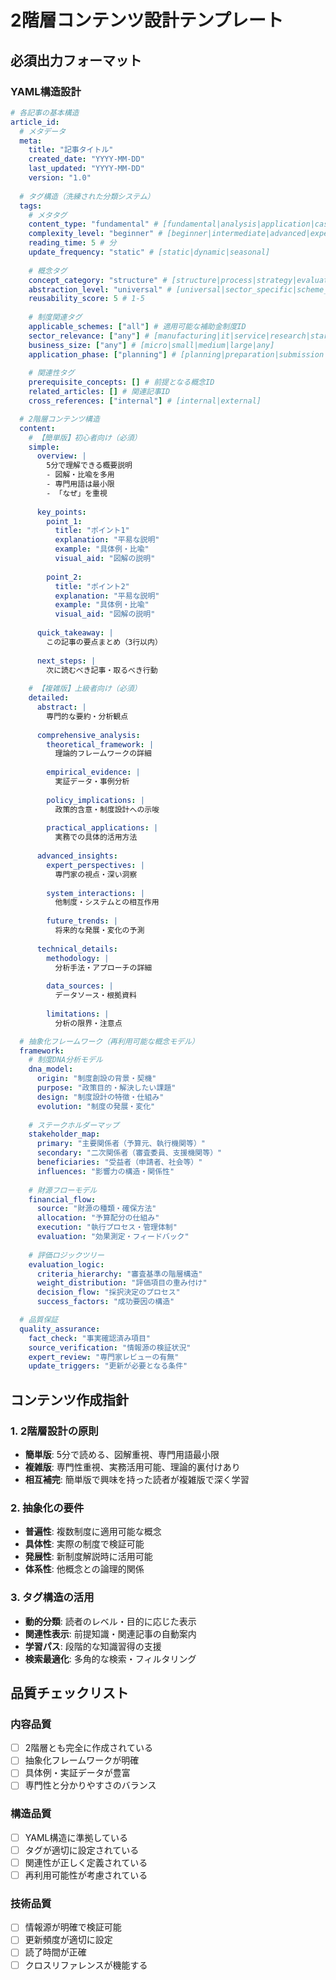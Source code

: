 # 2階層コンテンツ設計テンプレート

## 必須出力フォーマット

### YAML構造設計

```yaml
# 各記事の基本構造
article_id:
  # メタデータ
  meta:
    title: "記事タイトル"
    created_date: "YYYY-MM-DD"
    last_updated: "YYYY-MM-DD"
    version: "1.0"
    
  # タグ構造（洗練された分類システム）
  tags:
    # メタタグ
    content_type: "fundamental" # [fundamental|analysis|application|case_study]
    complexity_level: "beginner" # [beginner|intermediate|advanced|expert]
    reading_time: 5 # 分
    update_frequency: "static" # [static|dynamic|seasonal]
    
    # 概念タグ
    concept_category: "structure" # [structure|process|strategy|evaluation]
    abstraction_level: "universal" # [universal|sector_specific|scheme_specific]
    reusability_score: 5 # 1-5
    
    # 制度関連タグ
    applicable_schemes: ["all"] # 適用可能な補助金制度ID
    sector_relevance: ["any"] # [manufacturing|it|service|research|startup|any]
    business_size: ["any"] # [micro|small|medium|large|any]
    application_phase: ["planning"] # [planning|preparation|submission|execution|reporting]
    
    # 関連性タグ
    prerequisite_concepts: [] # 前提となる概念ID
    related_articles: [] # 関連記事ID
    cross_references: ["internal"] # [internal|external]

  # 2階層コンテンツ構造
  content:
    # 【簡単版】初心者向け（必須）
    simple:
      overview: |
        5分で理解できる概要説明
        - 図解・比喩を多用
        - 専門用語は最小限
        - 「なぜ」を重視
      
      key_points:
        point_1:
          title: "ポイント1"
          explanation: "平易な説明"
          example: "具体例・比喩"
          visual_aid: "図解の説明"
        
        point_2:
          title: "ポイント2"
          explanation: "平易な説明"
          example: "具体例・比喩"
          visual_aid: "図解の説明"
      
      quick_takeaway: |
        この記事の要点まとめ（3行以内）
      
      next_steps: |
        次に読むべき記事・取るべき行動
    
    # 【複雑版】上級者向け（必須）
    detailed:
      abstract: |
        専門的な要約・分析観点
      
      comprehensive_analysis:
        theoretical_framework: |
          理論的フレームワークの詳細
        
        empirical_evidence: |
          実証データ・事例分析
        
        policy_implications: |
          政策的含意・制度設計への示唆
        
        practical_applications: |
          実務での具体的活用方法
      
      advanced_insights:
        expert_perspectives: |
          専門家の視点・深い洞察
        
        system_interactions: |
          他制度・システムとの相互作用
        
        future_trends: |
          将来的な発展・変化の予測
      
      technical_details:
        methodology: |
          分析手法・アプローチの詳細
        
        data_sources: |
          データソース・根拠資料
        
        limitations: |
          分析の限界・注意点

  # 抽象化フレームワーク（再利用可能な概念モデル）
  framework:
    # 制度DNA分析モデル
    dna_model:
      origin: "制度創設の背景・契機"
      purpose: "政策目的・解決したい課題"
      design: "制度設計の特徴・仕組み"
      evolution: "制度の発展・変化"
    
    # ステークホルダーマップ
    stakeholder_map:
      primary: "主要関係者（予算元、執行機関等）"
      secondary: "二次関係者（審査委員、支援機関等）"
      beneficiaries: "受益者（申請者、社会等）"
      influences: "影響力の構造・関係性"
    
    # 財源フローモデル
    financial_flow:
      source: "財源の種類・確保方法"
      allocation: "予算配分の仕組み"
      execution: "執行プロセス・管理体制"
      evaluation: "効果測定・フィードバック"
    
    # 評価ロジックツリー
    evaluation_logic:
      criteria_hierarchy: "審査基準の階層構造"
      weight_distribution: "評価項目の重み付け"
      decision_flow: "採択決定のプロセス"
      success_factors: "成功要因の構造"

  # 品質保証
  quality_assurance:
    fact_check: "事実確認済み項目"
    source_verification: "情報源の検証状況"
    expert_review: "専門家レビューの有無"
    update_triggers: "更新が必要となる条件"
```

## コンテンツ作成指針

### 1. 2階層設計の原則
- **簡単版**: 5分で読める、図解重視、専門用語最小限
- **複雑版**: 専門性重視、実務活用可能、理論的裏付けあり
- **相互補完**: 簡単版で興味を持った読者が複雑版で深く学習

### 2. 抽象化の要件
- **普遍性**: 複数制度に適用可能な概念
- **具体性**: 実際の制度で検証可能
- **発展性**: 新制度解説時に活用可能
- **体系性**: 他概念との論理的関係

### 3. タグ構造の活用
- **動的分類**: 読者のレベル・目的に応じた表示
- **関連性表示**: 前提知識・関連記事の自動案内
- **学習パス**: 段階的な知識習得の支援
- **検索最適化**: 多角的な検索・フィルタリング

## 品質チェックリスト

### 内容品質
- [ ] 2階層とも完全に作成されている
- [ ] 抽象化フレームワークが明確
- [ ] 具体例・実証データが豊富
- [ ] 専門性と分かりやすさのバランス

### 構造品質
- [ ] YAML構造に準拠している
- [ ] タグが適切に設定されている
- [ ] 関連性が正しく定義されている
- [ ] 再利用可能性が考慮されている

### 技術品質
- [ ] 情報源が明確で検証可能
- [ ] 更新頻度が適切に設定
- [ ] 読了時間が正確
- [ ] クロスリファレンスが機能する